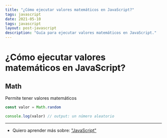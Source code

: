 ```yaml
---
title: "¿Cómo ejecutar valores matemáticos en JavaScript?"
tags: javascript
date: 2021-05-10
tags: javascript
layout: post-javascript
description: "Guía para ejecutar valores matemáticos en JavaScript."
---
```


# ¿Cómo ejecutar valores matemáticos en JavaScript?

## Math
Permite tener valores matemáticos

````js
const valor = Math.random

console.log(valor) // output: un número aleatorio
````

***

- Quiero aprender más sobre: ["JavaScript"](../00/javascript)
